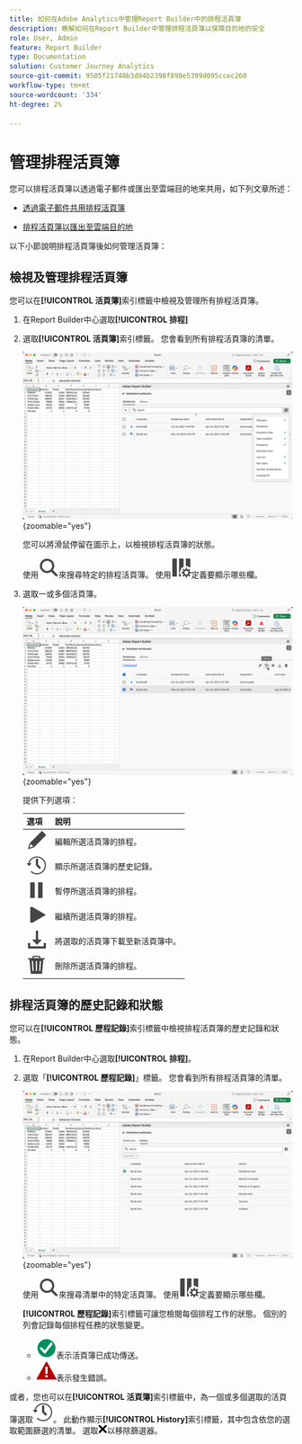 ```yaml
---
title: 如何在Adobe Analytics中管理Report Builder中的排程活頁簿
description: 瞭解如何在Report Builder中管理排程活頁簿以保障目的地的安全
role: User, Admin
feature: Report Builder
type: Documentation
solution: Customer Journey Analytics
source-git-commit: 9505f21748b3d94b2398f898e5399d095ccec260
workflow-type: tm+mt
source-wordcount: '334'
ht-degree: 2%

---
```



# 管理排程活頁簿

您可以排程活頁簿以透過電子郵件或匯出至雲端目的地來共用，如下列文章所述：

* [透過電子郵件共用排程活頁簿](/help/report-builder/schedule-reportbuilder.md)

* [排程活頁簿以匯出至雲端目的地](/help/report-builder/report-builder-export.md)

以下小節說明排程活頁簿後如何管理活頁簿：

## 檢視及管理排程活頁簿

您可以在&#x200B;**[!UICONTROL 活頁簿]**&#x200B;索引標籤中檢視及管理所有排程活頁簿。

1. 在Report Builder中心選取&#x200B;**[!UICONTROL 排程]**

1. 選取&#x200B;**[!UICONTROL 活頁簿]**&#x200B;索引標籤。 您會看到所有排程活頁簿的清單。

   ![排程活頁簿](assets/scheduled-workbooks.png){zoomable="yes"}

   您可以將滑鼠停留在圖示上，以檢視排程活頁簿的狀態。

   使用![搜尋](/help/assets/icons/Search.svg)來搜尋特定的排程活頁簿。
使用![ColumnSetting](/help/assets/icons/ColumnSetting.svg)定義要顯示哪些欄。

1. 選取一或多個活頁簿。

   ![排程選取的活頁簿](assets/scheduled-workbooks-selected.png){zoomable="yes"}

   提供下列選項：

   | 選項 | 說明 |
   |---|---|
   | ![編輯](/help/assets/icons/Edit.svg) | 編輯所選活頁簿的排程。 |
   | ![歷程記錄](/help/assets/icons/History.svg) | 顯示所選活頁簿的歷史記錄。 |
   | ![暫停](/help/assets/icons/Pause.svg) | 暫停所選活頁簿的排程。 |
   | ![播放](/help/assets/icons/Play.svg) | 繼續所選活頁簿的排程。 |
   | ![下載](/help/assets/icons/Download.svg) | 將選取的活頁簿下載至新活頁簿中。 |
   | ![刪除](/help/assets/icons/Delete.svg) | 刪除所選活頁簿的排程。 |


## 排程活頁簿的歷史記錄和狀態

您可以在&#x200B;**[!UICONTROL 歷程記錄]**&#x200B;索引標籤中檢視排程活頁簿的歷史記錄和狀態。

1. 在Report Builder中心選取&#x200B;**[!UICONTROL 排程]**。

1. 選取「**[!UICONTROL 歷程記錄]**」標籤。 您會看到所有排程活頁簿的清單。

   ![排程歷程記錄](assets/scheduled-workbooks-history.png){zoomable="yes"}

   使用![搜尋](/help/assets/icons/Search.svg)來搜尋清單中的特定活頁簿。
使用![ColumnSetting](/help/assets/icons/ColumnSetting.svg)定義要顯示哪些欄。

   **[!UICONTROL 歷程記錄]**&#x200B;索引標籤可讓您檢閱每個排程工作的狀態。 個別的列會記錄每個排程任務的狀態變更。

   * ![CheckmarkCircleGreen](/help/assets/icons/CheckmarkCircleGreen.svg)表示活頁簿已成功傳送。
   * ![AlertRed](/help/assets/icons/AlertRed.svg)表示發生錯誤。

或者，您也可以在&#x200B;**[!UICONTROL 活頁簿]**&#x200B;索引標籤中，為一個或多個選取的活頁簿選取![歷程記錄](/help/assets/icons/History.svg)。 此動作顯示&#x200B;**[!UICONTROL History]**&#x200B;索引標籤，其中包含依您的選取範圍篩選的清單。 選取![CrossSize75](/help/assets/icons/CrossSize75.svg)以移除篩選器。
